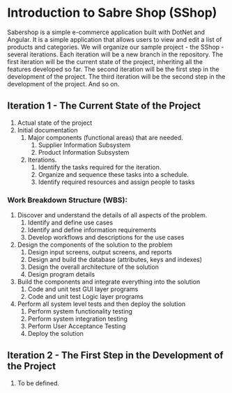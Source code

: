 # Introduction to Sabre Shop (SShop)

Sabershop is a simple e-commerce application built with DotNet and Angular. It is a simple application that allows users to view and edit a list of products and categories.
We will organize our sample project - the SShop - several iterations. Each iteration will be a new branch in the repository. The first iteration will be the current state of the project, inheriting all the features developed so far. The second iteration will be the first step in the development of the project. The third iteration will be the second step in the development of the project. And so on.

## Iteration 1 - The Current State of the Project

1. Actual state of the project
2. Initial documentation
   1. Major components (functional areas) that are needed.
      1. Supplier Information Subsystem
      2. Product Information Subsystem
   2. Iterations.
      1. Identify the tasks required for the iteration.
      2. Organize and sequence these tasks into a schedule.
      3. Identify required resources and assign people to tasks

### Work Breakdown Structure (WBS):

1. Discover and understand the details of all aspects of the problem.
   1. Identify and define use cases
   2. Identify and define information requirements
   3. Develop workflows and descriptions for the use cases
2. Design the components of the solution to the problem
   1. Design input screens, output screens, and reports
   2. Design and build the database (attributes, keys and indexes)
   3. Design the overall architecture of the solution
   4. Design program details
3. Build the components and integrate everything into the solution
   1. Code and unit test GUI layer programs
   2. Code and unit test Logic layer programs
4. Perform all system level tests and then deploy the solution
   1. Perform system functionality testing
   2. Perform system integration testing
   3. Perform User Acceptance Testing
   4. Deploy the solution

## Iteration 2 - The First Step in the Development of the Project

1. To be defined.
